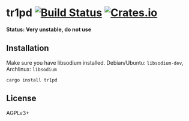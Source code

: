 # tr1pd [![Build Status][travis-img]][travis] [![Crates.io][crates-img]][crates]

[travis-img]:   https://travis-ci.org/kpcyrd/tr1pd.svg?branch=master
[travis]:       https://travis-ci.org/kpcyrd/tr1pd
[crates-img]:   https://img.shields.io/crates/v/tr1pd.svg
[crates]:       https://crates.io/crates/tr1pd

**Status: Very unstable, do not use**

## Installation

Make sure you have libsodium installed.
Debian/Ubuntu: `libsodium-dev`,
Archlinux: `libsodium`

    cargo install tr1pd

## License

AGPLv3+
